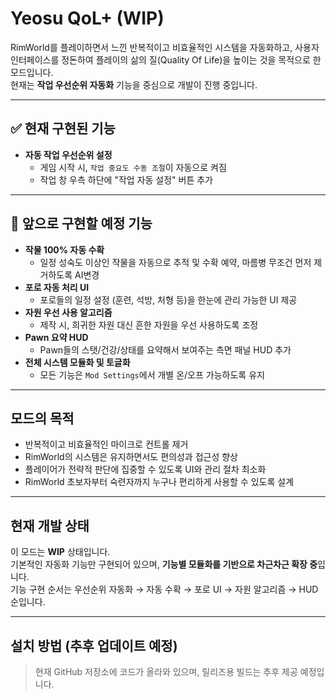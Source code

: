 # Yeosu QoL+ (WIP)

RimWorld를 플레이하면서 느낀 반복적이고 비효율적인 시스템을 자동화하고, 사용자 인터페이스를 정돈하여 플레이의 삶의 질(Quality Of Life)을 높이는 것을 목적으로 한 모드입니다.  
현재는 **작업 우선순위 자동화** 기능을 중심으로 개발이 진행 중입니다.

---

## ✅ 현재 구현된 기능

- **자동 작업 우선순위 설정**
  - 게임 시작 시, `작업 중요도 수동 조절`이 자동으로 켜짐
  - 작업 창 우측 하단에 "작업 자동 설정" 버튼 추가
---

## 🔧 앞으로 구현할 예정 기능

- **작물 100% 자동 수확**
  - 일정 성숙도 이상인 작물을 자동으로 추적 및 수확 예약, 마름병 무조건 먼저 제거하도록 AI변경
- **포로 자동 처리 UI**
  - 포로들의 일정 설정 (훈련, 석방, 처형 등)을 한눈에 관리 가능한 UI 제공
- **자원 우선 사용 알고리즘**
  - 제작 시, 희귀한 자원 대신 흔한 자원을 우선 사용하도록 조정
- **Pawn 요약 HUD**
  - Pawn들의 스탯/건강/상태를 요약해서 보여주는 측면 패널 HUD 추가
- **전체 시스템 모듈화 및 토글화**
  - 모든 기능은 `Mod Settings`에서 개별 온/오프 가능하도록 유지

---

##  모드의 목적

- 반복적이고 비효율적인 마이크로 컨트롤 제거
- RimWorld의 시스템은 유지하면서도 편의성과 접근성 향상
- 플레이어가 전략적 판단에 집중할 수 있도록 UI와 관리 절차 최소화
- RimWorld 초보자부터 숙련자까지 누구나 편리하게 사용할 수 있도록 설계

---

##  현재 개발 상태

이 모드는 **WIP** 상태입니다.  
기본적인 자동화 기능만 구현되어 있으며, **기능별 모듈화를 기반으로 차근차근 확장 중**입니다.  
기능 구현 순서는 우선순위 자동화 → 자동 수확 → 포로 UI → 자원 알고리즘 → HUD 순입니다.

---

##  설치 방법 (추후 업데이트 예정)

> 현재 GitHub 저장소에 코드가 올라와 있으며, 릴리즈용 빌드는 추후 제공 예정입니다.

